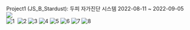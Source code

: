 Project1 (JS_B_Stardust): 두피 자가진단 시스템 2022-08-11 ~ 2022-09-05 
<br>
<img src="https://user-images.githubusercontent.com/108075604/188791960-6ca55e8f-757e-4b4e-ae9a-65ace5d6c754.gif"> 
<br>
![1](https://user-images.githubusercontent.com/108075604/189489063-45892226-749e-4377-a989-c55d95b72809.png) <image size ="50px">
![2](https://user-images.githubusercontent.com/108075604/189489067-74a52770-897f-4045-8e3b-0d27638a48f9.png)
![3](https://user-images.githubusercontent.com/108075604/189489069-1f6665e7-a900-48d0-872a-d194121e5ea9.png)
![4](https://user-images.githubusercontent.com/108075604/189489073-ffa33f26-6b6d-4a2f-aaca-623dddcef8b2.png)
![5](https://user-images.githubusercontent.com/108075604/189489075-eb4f7e0c-ecd2-46c3-a005-299aeeaaae86.png)
![6](https://user-images.githubusercontent.com/108075604/189489077-a972931f-87af-4de7-ab56-d7e3a678681f.png)
![7](https://user-images.githubusercontent.com/108075604/189489227-4053c22d-68a7-4b08-96bb-402c1b90e855.png)
![8](https://user-images.githubusercontent.com/108075604/189489234-96352042-a350-4fc4-82ae-6a2734f656af.png)
